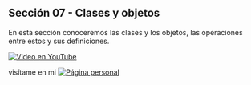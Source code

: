 ## Sección 07 - Clases y objetos

En esta sección conoceremos las clases y los objetos, las operaciones entre estos y sus definiciones.

[![Video en YouTube](https://img.youtube.com/vi/emyZjuBSSP4/0.jpg)](https://www.youtube.com/watch?v=emyZjuBSSP4)

visítame en mi 
[![Página personal](https://img.shields.io/badge/-pagina_personal-blue)](https://edwinsaul.com)

